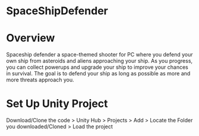 # SpaceShipDefender
# Overview
Spaceship defender a space-themed shooter for PC where you defend your own ship from asteroids and aliens approaching your ship. As you progress, you can collect powerups and upgrade your ship to improve your chances in survival. 
The goal is to defend your ship as long as possible as more and more threats approach you. 

# Set Up Unity Project
Download/Clone the code > Unity Hub > Projects > Add > Locate the Folder you downloaded/Cloned > Load the project
